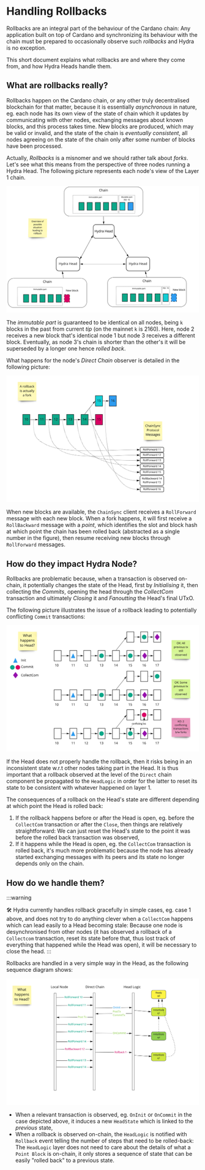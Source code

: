 # Handling Rollbacks

Rollbacks are an integral part of the behaviour of the Cardano chain: Any application built on top of Cardano and synchronizing its behaviour with the chain must be prepared to occasionally observe such _rollbacks_ and Hydra is no exception.

This short document explains what rollbacks are and where they come from, and how Hydra Heads handle them.

## What are rollbacks really?

Rollbacks happen on the Cardano chain, or any other truly decentralised blockchain for that matter, because it is essentially  _asynchronous_ in nature, eg. each node has its own view of the state of chain which it updates by communicating with other nodes, exchanging messages about known blocks, and this process takes time. New blocks are produced, which may be valid or invalid, and the state of the chain is _eventually consistent_, all nodes agreeing on the state of the chain only after some number of blocks have been processed.

Actually, _Rollbacks_ is a misnomer and we should rather talk about _forks_. Let's see what this means from the perspective of three nodes running a Hydra Head. The following picture represents each node's view of the Layer 1 chain.

![](rollbacks-1.jpg)

The _immutable part_ is guaranteed to be identical on all nodes, being `k` blocks in the past from current _tip_ (on the mainnet `k` is 2160). Here, node 2 receives a new block that's identical node 1 but node 3 receives a different block. Eventually, as node 3's chain is shorter than the other's it will be superseded by a longer one hence _rolled back_.

What happens for the node's _Direct Chain_ observer is detailed in the following picture:

![](rollbacks-2.jpg)

When new blocks are available, the `ChainSync` client receives a `RollForward` message with each new block. When a fork happens, it will first receive a `RollBackward` message with a _point_, which identifies the slot and block hash at which point the chain has been rolled back (abstracted as a single number in the figure), then resume receiving new blocks through `RollForward` messages.

## How do they impact Hydra Node?

Rollbacks are problematic because, when a transaction is observed on-chain, it potentially changes the state of the Head, first by _Initialising_ it, then collecting the _Commits_, opening the head through the _CollectCom_ transaction and ultimately _Closing_ it and _Fanoutting_ the Head's final UTxO.

The following picture illustrates the issue of a rollback leading to potentially conflicting `Commit`  transactions:

![](rollbacks-3.jpg)

If the Head does not properly handle the rollback, then it risks being in an inconsistent state w.r.t other nodes taking part in the Head. It is thus important that a rollback observed at the level of the `Direct` chain component be propagated to the `HeadLogic` in order for the latter to reset its state to be consistent with whatever happened on layer 1.

The consequences of a rollback on the Head's state are different depending at which point the Head is rolled back:
1. If the rollback happens before or after the Head is open, eg. before the `CollectCom` transaction or after the `Close`, then things are relatively straightforward: We can just reset the Head's state to the point it was before the rolled back transaction was observed,
2. If it happens while the Head is open, eg. the `CollectCom` transaction is rolled back, it's much more problematic because the node has already started exchanging messages with its peers and its state no longer depends only on the chain.

## How do we handle them?

:::warning

🛠 Hydra currently handles rollback gracefully in simple cases, eg. case 1 above, and does not try to do anything clever when a `CollectCom` happens which can lead easily to a Head becoming stale: Because one node is desynchronised from other nodes (it has observed a rollback of a `Collectcom` transaction, reset its state before that, thus lost track of everything that happened while the Head was open), it will be necessary to close the head.
:::

Rollbacks are handled in a very simple way in the Head, as the following sequence diagram shows:

![](rollbacks-4.jpg)

* When a relevant transaction is observed, eg. `OnInit` or `OnCommit` in the case depicted above, it induces a new `HeadState` which is linked to the _previous_ state,
* When a rollback is observed on-chain, the `HeadLogic` is notified with `Rollback` event telling the number of steps that need to be rolled-back: The `HeadLogic` layer does not need to care about the details of what a `Point Block` is on-chain, it only stores a sequence of state that can be easily "rolled back" to a previous state.
